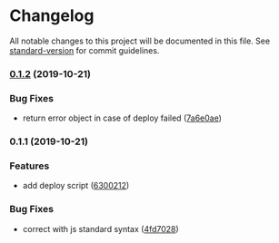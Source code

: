 # Changelog

All notable changes to this project will be documented in this file. See [standard-version](https://github.com/conventional-changelog/standard-version) for commit guidelines.

### [0.1.2](https://github.com/cesconix/storeden-deploy/compare/v0.1.1...v0.1.2) (2019-10-21)


### Bug Fixes

* return error object in case of deploy failed ([7a6e0ae](https://github.com/cesconix/storeden-deploy/commit/7a6e0ae2175a62bad2de9a793f82029fbdca30cc))

### 0.1.1 (2019-10-21)


### Features

* add deploy script ([6300212](https://github.com/cesconix/storeden-deploy/commit/6300212edf1e4be97f1590a5914bd50c3ea108c9))


### Bug Fixes

* correct with js standard syntax ([4fd7028](https://github.com/cesconix/storeden-deploy/commit/4fd7028609abcb2e2f1ad00541a017165fb2144a))
